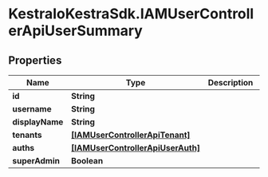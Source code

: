 # KestraIoKestraSdk.IAMUserControllerApiUserSummary

## Properties

Name | Type | Description | Notes
------------ | ------------- | ------------- | -------------
**id** | **String** |  | [optional] 
**username** | **String** |  | [optional] 
**displayName** | **String** |  | [optional] 
**tenants** | [**[IAMUserControllerApiTenant]**](IAMUserControllerApiTenant.md) |  | [optional] 
**auths** | [**[IAMUserControllerApiUserAuth]**](IAMUserControllerApiUserAuth.md) |  | [optional] 
**superAdmin** | **Boolean** |  | [optional] 


